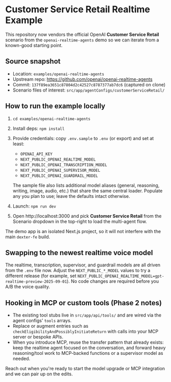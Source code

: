 # Customer Service Retail Realtime Example

This repository now vendors the official OpenAI **Customer Service Retail** scenario from the `openai-realtime-agents` demo so we can iterate from a known-good starting point.

## Source snapshot
- Location: `examples/openai-realtime-agents`
- Upstream repo: https://github.com/openai/openai-realtime-agents
- Commit: `137f89ea3651c87804d2c42527c8787377ab7dc6` (captured on clone)
- Scenario files of interest: `src/app/agentConfigs/customerServiceRetail/`

## How to run the example locally
1. `cd examples/openai-realtime-agents`
2. Install deps: `npm install`
3. Provide credentials: copy `.env.sample` to `.env` (or export) and set at least:
   - `OPENAI_API_KEY`
   - `NEXT_PUBLIC_OPENAI_REALTIME_MODEL`
   - `NEXT_PUBLIC_OPENAI_TRANSCRIPTION_MODEL`
   - `NEXT_PUBLIC_OPENAI_SUPERVISOR_MODEL`
   - `NEXT_PUBLIC_OPENAI_GUARDRAIL_MODEL`

   The sample file also lists additional model aliases (general, reasoning, writing, image, audio, etc.) that share the same central loader. Populate any you plan to use; leave the defaults intact otherwise.
4. Launch: `npm run dev`
5. Open http://localhost:3000 and pick **Customer Service Retail** from the Scenario dropdown in the top-right to load the multi-agent flow.

The demo app is an isolated Next.js project, so it will not interfere with the main `dexter-fe` build.

## Swapping to the newest realtime voice model
The realtime, transcription, supervisor, and guardrail models are all driven from the `.env` file now. Adjust the `NEXT_PUBLIC_*_MODEL` values to try a different release (for example, set `NEXT_PUBLIC_OPENAI_REALTIME_MODEL=gpt-realtime-preview-2025-09-01`). No code changes are required before you A/B the voice quality.

## Hooking in MCP or custom tools (Phase 2 notes)
- The existing tool stubs live in `src/app/api/tools/` and are wired via the agent configs' `tools` arrays.
- Replace or augment entries such as `checkEligibilityAndPossiblyInitiateReturn` with calls into your MCP server or bespoke APIs.
- When you introduce MCP, reuse the transfer pattern that already exists: keep the realtime agent focused on the conversation, and forward heavy reasoning/tool work to MCP-backed functions or a supervisor model as needed.

Reach out when you're ready to start the model upgrade or MCP integration and we can pair up on the edits.
